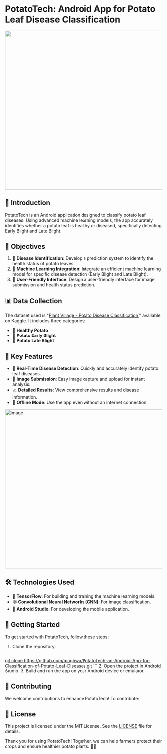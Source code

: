 # PotatoTech: Android App for Potato Leaf Disease Classification

<p align="center">
  <img src="https://github.com/maghwa/PotatoTech-an-Android-App-for-Classification-of-Potato-Leaf-Diseases/assets/87017143/fd5e5da9-4b27-49ec-842f-d66ec82cf47b" width="512">
</p>

## 🌿 Introduction
PotatoTech is an Android application designed to classify potato leaf diseases. Using advanced machine learning models, the app accurately identifies whether a potato leaf is healthy or diseased, specifically detecting Early Blight and Late Blight.

## 🎯 Objectives
1. 🥔 **Disease Identification**: Develop a prediction system to identify the health status of potato leaves.
2. 🤖 **Machine Learning Integration**: Integrate an efficient machine learning model for specific disease detection (Early Blight and Late Blight).
3. 📱 **User-Friendly Interface**: Design a user-friendly interface for image submission and health status prediction.

## 📊 Data Collection
The dataset used is "[Plant Village - Potato Disease Classification](https://www.kaggle.com/datasets/arjuntejaswi/plant-village)," available on Kaggle. It includes three categories:
   - 🥔 **Healthy Potato**
   - 🌿 **Potato Early Blight**
   - 🍂 **Potato Late Blight**

## 🌟 Key Features
- 🌿 **Real-Time Disease Detection**: Quickly and accurately identify potato leaf diseases.
- 📸 **Image Submission**: Easy image capture and upload for instant analysis.
- 📈 **Detailed Results**: View comprehensive results and disease information.
- 🔄 **Offline Mode**: Use the app even without an internet connection.

<img width="512" alt="image" src="https://github.com/maghwa/PotatoTech-an-Android-App-for-Classification-of-Potato-Leaf-Diseases/assets/87017143/f4fed410-772d-48cd-8467-77994453e421">

## 🛠 Technologies Used
- 🧠 **TensorFlow**: For building and training the machine learning models.
- 🕸 **Convolutional Neural Networks (CNN)**: For image classification.
- 📱 **Android Studio**: For developing the mobile application.

## 🚀 Getting Started
To get started with PotatoTech, follow these steps:
1. Clone the repository:
   ```sh
[   git clone https://github.com/maghwa/PotatoTech-an-Android-App-for-Classification-of-Potato-Leaf-Diseases.git
](https://github.com/MohamedAlaouiMhamdi/PotatoTech-App-for-Classification-of-Potato-Leaf-Diseases)   ```
2. Open the project in Android Studio.
3. Build and run the app on your Android device or emulator.

## 👥 Contributing
We welcome contributions to enhance PotatoTech! To contribute:
## 📄 License
This project is licensed under the MIT License. See the [LICENSE](LICENSE) file for details.


Thank you for using PotatoTech! Together, we can help farmers protect their crops and ensure healthier potato plants. 🌿🥔
